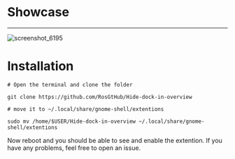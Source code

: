 <h1>Showcase</h1>
<hr>

![screenshot_6195](https://github.com/RosGtHub/Hide-dock-in-overview/assets/89165766/a5b113de-62ba-4ac1-bfee-609b14ae23f7)

<h1>Installation</h1>

```
# Open the terminal and clone the folder

git clone https://github.com/RosGtHub/Hide-dock-in-overview

# move it to ~/.local/share/gnome-shell/extentions

sudo mv /home/$USER/Hide-dock-in-overview ~/.local/share/gnome-shell/extentions
```
Now reboot and you should be able to see and enable the extention. 
If you have any problems, feel free to open an issue.
